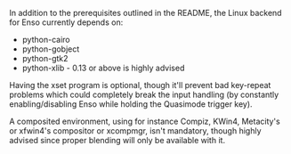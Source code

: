 In addition to the prerequisites outlined in the README, the Linux
backend for Enso currently depends on:

  * python-cairo
  * python-gobject
  * python-gtk2
  * python-xlib - 0.13 or above is highly advised

Having the xset program is optional, though it'll prevent bad key-repeat
problems which could completely break the input handling (by constantly
enabling/disabling Enso while holding the Quasimode trigger key).

A composited environment, using for instance Compiz, KWin4, Metacity's
or xfwin4's compositor or xcompmgr, isn't mandatory, though highly advised
since proper blending will only be available with it.